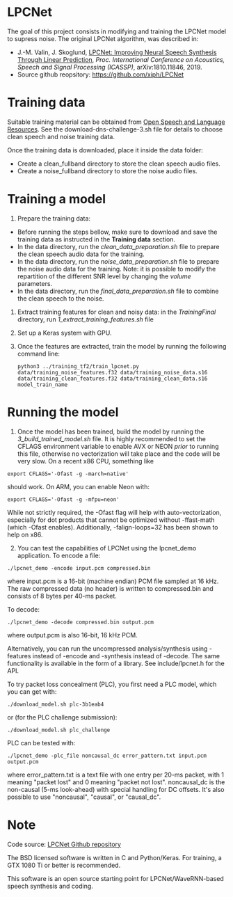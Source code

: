 # LPCNet

The goal of this project consists in modifying and training the LPCNet model to supress noise. The original LPCNet algorithm, was described in:

- J.-M. Valin, J. Skoglund, [LPCNet: Improving Neural Speech Synthesis Through Linear Prediction](https://jmvalin.ca/papers/lpcnet_icassp2019.pdf), *Proc. International Conference on Acoustics, Speech and Signal Processing (ICASSP)*, arXiv:1810.11846, 2019.
- Source github reopsitory: https://github.com/xiph/LPCNet

# Training data

Suitable training material can be obtained from [Open Speech and Language Resources](https://github.com/microsoft/DNS-Challenge).  See the 
download-dns-challenge-3.sh file for details to choose clean speech and noise training data.

Once the training data is downloaded, place it inside the data folder:
- Create a clean_fullband directory to store the clean speech audio files. 
- Create a noise_fullband directory to store the noise audio files.

# Training a model

1. Prepare the training data:
- Before running the steps bellow, make sure to download and save the training data as instructed in the **Training data** section. 
- In the data directory, run the *clean_data_preparation.sh* file to prepare the clean speech audio data for the training.
- In the data directory, run the *noise_data_preparation.sh* file to prepare the noise audio data for the training. Note: it is possible to modify the repartition of the different SNR level by changing the *volume* parameters.
- In the data directory, run the *final_data_preparation.sh* file to combine the clean speech to the noise.

1. Extract training features for clean and noisy data: in the *TrainingFinal* directory, run *1_extract_training_features.sh* file

1. Set up a Keras system with GPU.

1. Once the features are extracted, train the model by running the following command line:
   ```
   python3 ../training_tf2/train_lpcnet.py data/training_noise_features.f32 data/training_noise_data.s16 data/training_clean_features.f32 data/training_clean_data.s16 model_train_name
   ```

# Running the model

1. Once the model has been trained, build the model by running the *3_build_trained_model.sh* file. It is highly recommended to set the CFLAGS environment variable to enable AVX or NEON *prior* to running this file, otherwise no vectorization will take place and the code will be very slow. On a recent x86 CPU, something like
```
export CFLAGS='-Ofast -g -march=native'
```
should work. On ARM, you can enable Neon with:
```
export CFLAGS='-Ofast -g -mfpu=neon'
```
While not strictly required, the -Ofast flag will help with auto-vectorization, especially for dot products that cannot be optimized without -ffast-math (which -Ofast enables). Additionally, -falign-loops=32 has been shown to help on x86.

2. You can test the capabilities of LPCNet using the lpcnet\_demo application. To encode a file:
```
./lpcnet_demo -encode input.pcm compressed.bin
```
where input.pcm is a 16-bit (machine endian) PCM file sampled at 16 kHz. The raw compressed data (no header)
is written to compressed.bin and consists of 8 bytes per 40-ms packet.

To decode:
```
./lpcnet_demo -decode compressed.bin output.pcm
```
where output.pcm is also 16-bit, 16 kHz PCM.

Alternatively, you can run the uncompressed analysis/synthesis using -features
instead of -encode and -synthesis instead of -decode.
The same functionality is available in the form of a library. See include/lpcnet.h for the API.

To try packet loss concealment (PLC), you first need a PLC model, which you can get with:
```
./download_model.sh plc-3b1eab4
```
or (for the PLC challenge submission):
```
./download_model.sh plc_challenge
```
PLC can be tested with:
```
./lpcnet_demo -plc_file noncausal_dc error_pattern.txt input.pcm output.pcm
```
where error_pattern.txt is a text file with one entry per 20-ms packet, with 1 meaning "packet lost" and 0 meaning "packet not lost".
noncausal_dc is the non-causal (5-ms look-ahead) with special handling for DC offsets. It's also possible to use "noncausal", "causal",
or "causal_dc".


# Note

Code source: [LPCNet Github repository](https://github.com/xiph/LPCNet)

The BSD licensed software is written in C and Python/Keras. For training, a GTX 1080 Ti or better is recommended.

This software is an open source starting point for LPCNet/WaveRNN-based speech synthesis and coding.

